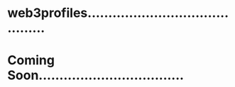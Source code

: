 # web3profiles...........................................
# Coming Soon...................................
